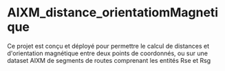 # AIXM_distance_orientatiomMagnetique
Ce projet est conçu et déployé pour permettre le calcul de distances et d'orientation magnétique entre deux points de coordonnés, ou sur une dataset AIXM de segments de routes comprenant les entités Rse et Rsg
